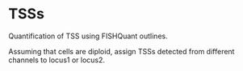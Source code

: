 # TSSs
Quantification of TSS using FISHQuant outlines.

Assuming that cells are diploid, assign TSSs detected from different channels to locus1 or locus2.
